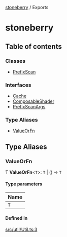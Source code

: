 [stoneberry](README.md) / Exports

# stoneberry

## Table of contents

### Classes

- [PrefixScan](classes/PrefixScan.md)

### Interfaces

- [Cache](interfaces/Cache.md)
- [ComposableShader](interfaces/ComposableShader.md)
- [PrefixScanArgs](interfaces/PrefixScanArgs.md)

### Type Aliases

- [ValueOrFn](modules.md#valueorfn)

## Type Aliases

### ValueOrFn

Ƭ **ValueOrFn**<`T`\>: `T` \| () => `T`

#### Type parameters

| Name |
| :------ |
| `T` |

#### Defined in

[src/util/Util.ts:3](https://github.com/mighdoll/stoneberry/blob/6624a50/src/util/Util.ts#L3)
